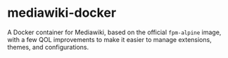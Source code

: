 # mediawiki-docker
A Docker container for Mediawiki, based on the official `fpm-alpine` image, with a few QOL improvements to make it easier to manage extensions, themes, and configurations.
